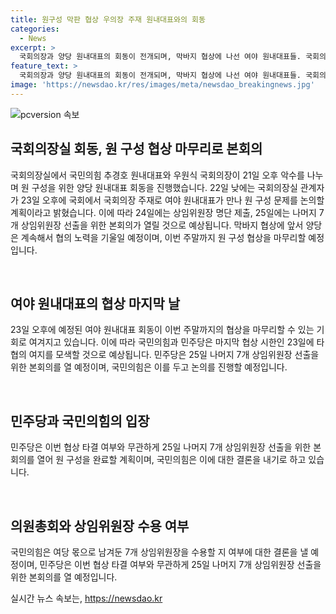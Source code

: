 ```yaml
---
title: 원구성 막판 협상 우의장 주재 원내대표와의 회동
categories:
  - News
excerpt: >
  국회의장과 양당 원내대표의 회동이 전개되며, 막바지 협상에 나선 여야 원내대표들. 국회의장은 여야 원내대표들을 내일 오후 국회에서 만나 원 구성 문제를 논의할 예정이라 밝혀, 협상 노력을 강조했다. 이에 상임위원장 명단 제출 후 나머지 7개 상임위원장 선출을 위한 본회의가 열릴 것으로 전망되며, 민주당은 25일 본회의를 열어 원 구성을 완료하겠다는 입장이다. 국민의힘은 민주당의 결정을 기다리고 있는 상황이다. 협상의 결과 및 이에 따른 상임위원장 선출에 대한 관심이 집중되고 있다.
feature_text: >
  국회의장과 양당 원내대표의 회동이 전개되며, 막바지 협상에 나선 여야 원내대표들. 국회의장은 여야 원내대표들을 내일 오후 국회에서 만나 원 구성 문제를 논의할 예정이라 밝혀, 협상 노력을 강조했다. 이에 상임위원장 명단 제출 후 나머지 7개 상임위원장 선출을 위한 본회의가 열릴 것으로 전망되며, 민주당은 25일 본회의를 열어 원 구성을 완료하겠다는 입장이다. 국민의힘은 민주당의 결정을 기다리고 있는 상황이다. 협상의 결과 및 이에 따른 상임위원장 선출에 대한 관심이 집중되고 있다.
image: 'https://newsdao.kr/res/images/meta/newsdao_breakingnews.jpg'
---
```


<p><img src="https://newsdao.kr/res/images/meta/newsdao_breakingnews.jpg" alt="pcversion 속보" /></p>

<h2 data-ke-size="size26">국회의장실 회동, 원 구성 협상 마무리로 본회의</h2>

<p>국회의장실에서 국민의힘 추경호 원내대표와 우원식 국회의장이 21일 오후 악수를 나누며 원 구성을 위한 양당 원내대표 회동을 진행했습니다. 22일 낮에는 국회의장실 관계자가 23일 오후에 국회에서 국회의장 주재로 여야 원내대표가 만나 원 구성 문제를 논의할 계획이라고 밝혔습니다. 이에 따라 24일에는 상임위원장 명단 제출, 25일에는 나머지 7개 상임위원장 선출을 위한 본회의가 열릴 것으로 예상됩니다. 막바지 협상에 앞서 양당은 계속해서 협의 노력을 기울일 예정이며, 이번 주말까지 원 구성 협상을 마무리할 예정입니다.</p>

<p data-ke-size="size16">&nbsp;</p>

<h2 data-ke-size="size26">여야 원내대표의 협상 마지막 날</h2>

<p>23일 오후에 예정된 여야 원내대표 회동이 이번 주말까지의 협상을 마무리할 수 있는 기회로 여겨지고 있습니다. 이에 따라 국민의힘과 민주당은 마지막 협상 시한인 23일에 타협의 여지를 모색할 것으로 예상됩니다. 민주당은 25일 나머지 7개 상임위원장 선출을 위한 본회의를 열 예정이며, 국민의힘은 이를 두고 논의를 진행할 예정입니다.</p>

<p data-ke-size="size16">&nbsp;</p>

<h2 data-ke-size="size26">민주당과 국민의힘의 입장</h2>

<p>민주당은 이번 협상 타결 여부와 무관하게 25일 나머지 7개 상임위원장 선출을 위한 본회의를 열어 원 구성을 완료할 계획이며, 국민의힘은 이에 대한 결론을 내기로 하고 있습니다.</p>

<p data-ke-size="size16">&nbsp;</p>

<h2 data-ke-size="size26">의원총회와 상임위원장 수용 여부</h2>

<p>국민의힘은 여당 몫으로 남겨둔 7개 상임위원장을 수용할 지 여부에 대한 결론을 낼 예정이며, 민주당은 이번 협상 타결 여부와 무관하게 25일 나머지 7개 상임위원장 선출을 위한 본회의를 열 예정입니다.</p>
실시간 뉴스 속보는, <a href="https://newsdao.kr" rel="dofollow">https://newsdao.kr</a>


